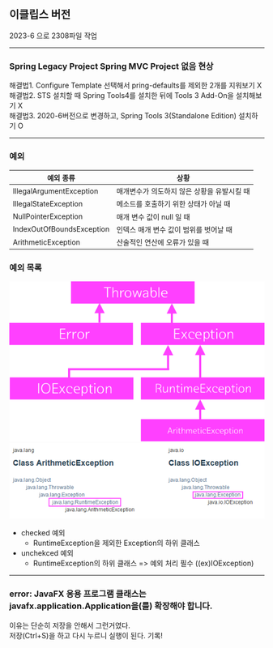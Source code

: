 ## 이클립스 버전

2023-6 으로 2308파일 작업

---

### Spring Legacy Project Spring MVC Project 없음 현상

해결법1. Configure Template 선택해서 pring-defaults를 제외한 2개를 지워보기 X <br>
해결법2. STS 설치할 때 Spring Tools4를 설치한 뒤에 Tools 3 Add-On을 설치해보기 X <br>
해결법3. 2020-6버전으로 변경하고, Spring Tools 3(Standalone Edition) 설치하기 O

---

### 예외

| 예외 종류                 | 상황                                        |
| ------------------------- | ------------------------------------------- |
| IllegalArgumentException  | 매개변수가 의도하지 않은 상황을 유발시킬 때 |
| IllegalStateException     | 메소드를 호출하기 위한 상태가 아닐 때       |
| NullPointerException      | 매개 변수 값이 null 일 때                   |
| IndexOutOfBoundsException | 인덱스 매개 변수 값이 범위를 벗어날 때      |
| ArithmeticException       | 산술적인 연산에 오류가 있을 때              |

### 예외 목록

![예외 목록](ExceptionList.png)
<br>
![unchecked](unchecked.png)

- checked 예외<br>
  - RuntimeException을 제외한 Exception의 하위 클래스<br>
- unchekced 예외<br>
  - RuntimeException의 하위 클래스 => 예외 처리 필수 ((ex)IOException)

---

### error: JavaFX 응용 프로그램 클래스는 javafx.application.Application을(를) 확장해야 합니다.

이유는 단순히 저장을 안해서 그런거였다.
<br>
저장(Ctrl+S)을 하고 다시 누르니 실행이 된다. 기록!
